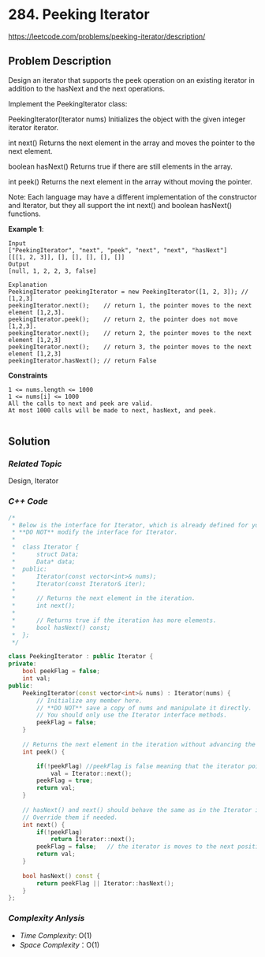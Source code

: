# 284. Peeking Iterator
https://leetcode.com/problems/peeking-iterator/description/

## Problem Description

Design an iterator that supports the peek operation on an existing iterator in addition to the hasNext and the next operations.

Implement the PeekingIterator class:

PeekingIterator(Iterator<int> nums) Initializes the object with the given integer iterator iterator.
  
int next() Returns the next element in the array and moves the pointer to the next element.

boolean hasNext() Returns true if there are still elements in the array.

int peek() Returns the next element in the array without moving the pointer.

Note: Each language may have a different implementation of the constructor and Iterator, but they all support the int next() and boolean hasNext() functions.


**Example 1**:
```
Input
["PeekingIterator", "next", "peek", "next", "next", "hasNext"]
[[[1, 2, 3]], [], [], [], [], []]
Output
[null, 1, 2, 2, 3, false]

Explanation
PeekingIterator peekingIterator = new PeekingIterator([1, 2, 3]); // [1,2,3]
peekingIterator.next();    // return 1, the pointer moves to the next element [1,2,3].
peekingIterator.peek();    // return 2, the pointer does not move [1,2,3].
peekingIterator.next();    // return 2, the pointer moves to the next element [1,2,3]
peekingIterator.next();    // return 3, the pointer moves to the next element [1,2,3]
peekingIterator.hasNext(); // return False
```


**Constraints**
```
1 <= nums.length <= 1000
1 <= nums[i] <= 1000
All the calls to next and peek are valid.
At most 1000 calls will be made to next, hasNext, and peek.
 
```

## Solution

### _Related Topic_
   Design, Iterator

### _C++ Code_
```cpp
/*
 * Below is the interface for Iterator, which is already defined for you.
 * **DO NOT** modify the interface for Iterator.
 *
 *  class Iterator {
 *		struct Data;
 * 		Data* data;
 *  public:
 *		Iterator(const vector<int>& nums);
 * 		Iterator(const Iterator& iter);
 *
 * 		// Returns the next element in the iteration.
 *		int next();
 *
 *		// Returns true if the iteration has more elements.
 *		bool hasNext() const;
 *	};
 */

class PeekingIterator : public Iterator {
private:
    bool peekFlag = false;
    int val;
public:
	PeekingIterator(const vector<int>& nums) : Iterator(nums) {
	    // Initialize any member here.
	    // **DO NOT** save a copy of nums and manipulate it directly.
	    // You should only use the Iterator interface methods.
	    peekFlag = false;
	}
	
    // Returns the next element in the iteration without advancing the iterator.
	int peek() {

        if(!peekFlag) //peekFlag is false meaning that the iterator points to the next element
            val = Iterator::next();
        peekFlag = true;
        return val;
	}
	
	// hasNext() and next() should behave the same as in the Iterator interface.
	// Override them if needed.
	int next() {
	    if(!peekFlag)
            return Iterator::next();
        peekFlag = false;   // the iterator is moves to the next position. set flag as false
        return val;
	}
	
	bool hasNext() const {
	    return peekFlag || Iterator::hasNext();
	}
};
```

### _Complexity Anlysis_
- _Time Complexity_: O(1)
- _Space Complexity_：O(1)
